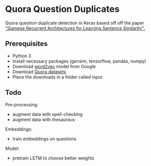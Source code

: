 # Quora Question Duplicates

Quora question duplicate detection in Keras based off off the paper ["Siamese Recurrent Architectures for Learning Sentence Similarity".](http://www.mit.edu/~jonasm/info/MuellerThyagarajan_AAAI16.pdf)

## Prerequisites
- Python 3
- Install necessary packages (gensim, tensorflow, pandas, numpy)
- Download [word2vec](https://code.google.com/archive/p/word2vec/) model from Google
- Download [Quora datasets](https://www.kaggle.com/c/quora-question-pairs/data)
- Place the downloads in a folder called input

## Todo
Pre-processing:
- augment data with spell-checking
- augment data with thesauraus 

Embeddings:
- train embeddings on questions

Model:
- pretrain LSTM to choose better weights
